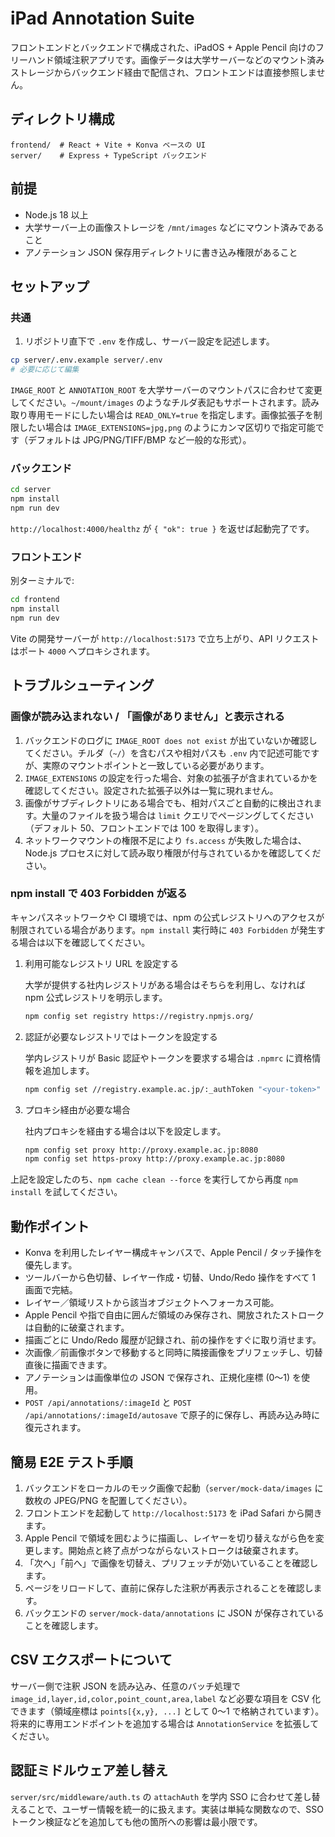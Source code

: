 # iPad Annotation Suite

フロントエンドとバックエンドで構成された、iPadOS + Apple Pencil 向けのフリーハンド領域注釈アプリです。画像データは大学サーバーなどのマウント済みストレージからバックエンド経由で配信され、フロントエンドは直接参照しません。

## ディレクトリ構成

```
frontend/  # React + Vite + Konva ベースの UI
server/    # Express + TypeScript バックエンド
```

## 前提

- Node.js 18 以上
- 大学サーバー上の画像ストレージを `/mnt/images` などにマウント済みであること
- アノテーション JSON 保存用ディレクトリに書き込み権限があること

## セットアップ

### 共通

1. リポジトリ直下で `.env` を作成し、サーバー設定を記述します。

```bash
cp server/.env.example server/.env
# 必要に応じて編集
```

`IMAGE_ROOT` と `ANNOTATION_ROOT` を大学サーバーのマウントパスに合わせて変更してください。`~/mount/images` のようなチルダ表記もサポートされます。読み取り専用モードにしたい場合は `READ_ONLY=true` を指定します。画像拡張子を制限したい場合は `IMAGE_EXTENSIONS=jpg,png` のようにカンマ区切りで指定可能です（デフォルトは JPG/PNG/TIFF/BMP など一般的な形式）。

### バックエンド

```bash
cd server
npm install
npm run dev
```

`http://localhost:4000/healthz` が `{ "ok": true }` を返せば起動完了です。

### フロントエンド

別ターミナルで:

```bash
cd frontend
npm install
npm run dev
```

Vite の開発サーバーが `http://localhost:5173` で立ち上がり、API リクエストはポート `4000` へプロキシされます。

## トラブルシューティング

### 画像が読み込まれない / 「画像がありません」と表示される

1. バックエンドのログに `IMAGE_ROOT does not exist` が出ていないか確認してください。チルダ（`~/`）を含むパスや相対パスも `.env` 内で記述可能ですが、実際のマウントポイントと一致している必要があります。
2. `IMAGE_EXTENSIONS` の設定を行った場合、対象の拡張子が含まれているかを確認してください。設定された拡張子以外は一覧に現れません。
3. 画像がサブディレクトリにある場合でも、相対パスごと自動的に検出されます。大量のファイルを扱う場合は `limit` クエリでページングしてください（デフォルト 50、フロントエンドでは 100 を取得します）。
4. ネットワークマウントの権限不足により `fs.access` が失敗した場合は、Node.js プロセスに対して読み取り権限が付与されているかを確認してください。

### npm install で 403 Forbidden が返る

キャンパスネットワークや CI 環境では、npm の公式レジストリへのアクセスが制限されている場合があります。`npm install` 実行時に
`403 Forbidden` が発生する場合は以下を確認してください。

1. 利用可能なレジストリ URL を設定する

   大学が提供する社内レジストリがある場合はそちらを利用し、なければ npm 公式レジストリを明示します。

   ```bash
   npm config set registry https://registry.npmjs.org/
   ```

2. 認証が必要なレジストリではトークンを設定する

   学内レジストリが Basic 認証やトークンを要求する場合は `.npmrc` に資格情報を追加します。

   ```bash
   npm config set //registry.example.ac.jp/:_authToken "<your-token>"
   ```

3. プロキシ経由が必要な場合

   社内プロキシを経由する場合は以下を設定します。

   ```bash
   npm config set proxy http://proxy.example.ac.jp:8080
   npm config set https-proxy http://proxy.example.ac.jp:8080
   ```

上記を設定したのち、`npm cache clean --force` を実行してから再度 `npm install` を試してください。

## 動作ポイント

- Konva を利用したレイヤー構成キャンバスで、Apple Pencil / タッチ操作を優先します。
- ツールバーから色切替、レイヤー作成・切替、Undo/Redo 操作をすべて 1 画面で完結。
- レイヤー／領域リストから該当オブジェクトへフォーカス可能。
- Apple Pencil や指で自由に囲んだ領域のみ保存され、開放されたストロークは自動的に破棄されます。
- 描画ごとに Undo/Redo 履歴が記録され、前の操作をすぐに取り消せます。
- 次画像／前画像ボタンで移動すると同時に隣接画像をプリフェッチし、切替直後に描画できます。
- アノテーションは画像単位の JSON で保存され、正規化座標 (0〜1) を使用。
- `POST /api/annotations/:imageId` と `POST /api/annotations/:imageId/autosave` で原子的に保存し、再読み込み時に復元されます。

## 簡易 E2E テスト手順

1. バックエンドをローカルのモック画像で起動（`server/mock-data/images` に数枚の JPEG/PNG を配置してください）。
2. フロントエンドを起動して `http://localhost:5173` を iPad Safari から開きます。
3. Apple Pencil で領域を囲むように描画し、レイヤーを切り替えながら色を変更します。開始点と終了点がつながらないストロークは破棄されます。
4. 「次へ」「前へ」で画像を切替え、プリフェッチが効いていることを確認します。
5. ページをリロードして、直前に保存した注釈が再表示されることを確認します。
6. バックエンドの `server/mock-data/annotations` に JSON が保存されていることを確認します。

## CSV エクスポートについて

サーバー側で注釈 JSON を読み込み、任意のバッチ処理で `image_id,layer,id,color,point_count,area,label` など必要な項目を CSV 化できます（領域座標は `points[{x,y}, ...]` として 0〜1 で格納されています）。将来的に専用エンドポイントを追加する場合は `AnnotationService` を拡張してください。

## 認証ミドルウェア差し替え

`server/src/middleware/auth.ts` の `attachAuth` を学内 SSO に合わせて差し替えることで、ユーザー情報を統一的に扱えます。実装は単純な関数なので、SSO トークン検証などを追加しても他の箇所への影響は最小限です。
